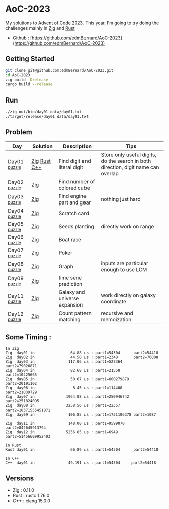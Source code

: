 # AoC-2023

My solutions to [Advent of Code 2023](https://adventofcode.com/). This year, I'm going to try doing the challenges mainly in [Zig](https://ziglang.org//) and [Rust](https://rustlang.org//)

- Github : [https://github.com/edmBernard/AoC-2023](https://github.com/edmBernard/AoC-2023)

## Getting Started

```bash
git clone git@github.com:edmBernard/AoC-2023.git
cd AoC-2023
zig build -Drelease
cargo build --release
```

## Run

```bash
./zig-out/bin/day01 data/day01.txt
./target/release/day01 data/day01.txt
```

## Problem

| Day   | Solution | Description                | Tips  |
|--     |--        |--                          |--     |
| Day01 <sup>[puzzle](https://adventofcode.com/2023/day/1) | [Zig](src/day01.zig) [Rust](src/day01.rs) [C++](src/day01.cpp) | Find digit and literal digit | Store only useful digits, do the search in both direction, digit name can overlap |
| Day02 <sup>[puzzle](https://adventofcode.com/2023/day/2) | [Zig](src/day02.zig) | Find number of colored cube |  |
| Day03 <sup>[puzzle](https://adventofcode.com/2023/day/3) | [Zig](src/day03.zig) | Find engine part and gear | nothing just hard |
| Day04 <sup>[puzzle](https://adventofcode.com/2023/day/4) | [Zig](src/day04.zig) | Scratch card |  |
| Day05 <sup>[puzzle](https://adventofcode.com/2023/day/5) | [Zig](src/day05.zig) | Seeds planting | directly work on range |
| Day06 <sup>[puzzle](https://adventofcode.com/2023/day/6) | [Zig](src/day06.zig) | Boat race |  |
| Day07 <sup>[puzzle](https://adventofcode.com/2023/day/7) | [Zig](src/day07.zig) | Poker |  |
| Day08 <sup>[puzzle](https://adventofcode.com/2023/day/8) | [Zig](src/day08.zig) | Graph | inputs are particular enough to use LCM |
| Day09 <sup>[puzzle](https://adventofcode.com/2023/day/9) | [Zig](src/day09.zig) | time serie prediction |  |
| Day11 <sup>[puzzle](https://adventofcode.com/2023/day/11) | [Zig](src/day11.zig) | Galaxy and universe expansion | work directly on galaxy coordinate |
| Day12 <sup>[puzzle](https://adventofcode.com/2023/day/12) | [Zig](src/day12.zig) | Count pattern matching | recursive and memoization |

## Some Timing :

```
In Zig
Zig  day01 in                64.88 us : part1=54304      part2=54418
Zig  day02 in                44.50 us : part1=2348       part2=76008
Zig  day03 in               117.06 us : part1=527364     part2=79026871
Zig  day04 in                82.68 us : part1=21558      part2=10425665
Zig  day05 in                50.07 us : part1=600279879  part2=20191102
Zig  day06 in                 8.45 us : part1=114400     part2=21039729
Zig  day07 in              1964.08 us : part1=250946742  part2=251824095
Zig  day08 in              3258.56 us : part1=22357      part2=10371555451871
Zig  day09 in               106.85 us : part1=1731106378 part2=1087
...
Zig  day11 in               148.00 us : part1=9599070    part2=842645913794
Zig  day12 in              5256.85 us : part1=6949       part2=51456609952403

In Rust
Rust day01 in                66.89 us : part1=54304      part2=54418

In C++
C++  day01 in               49.191 us : part1=54304     part2=54418

```

## Versions

- Zig  : 0.11.0
- Rust : rustc 1.76.0
- C++  : clang 15.0.0
